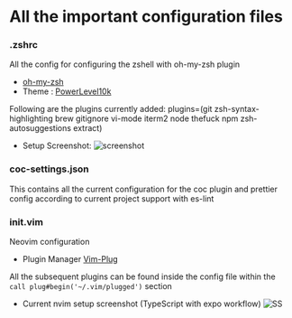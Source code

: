 # All the important configuration files

### .zshrc

All the config for configuring the zshell with oh-my-zsh plugin

-   [oh-my-zsh](https://github.com/ohmyzsh)
-   Theme : [PowerLevel10k](https://github.com/romkatv/powerlevel10k)

Following are the plugins currently added:
plugins=(git zsh-syntax-highlighting brew gitignore vi-mode iterm2 node thefuck npm zsh-autosuggestions extract)

-   Setup Screenshot:
    ![screenshot](https://i.imgur.com/1ndCoWl.png)

### coc-settings.json

This contains all the current configuration for the coc plugin and prettier config according to current project support with es-lint

### init.vim

Neovim configuration

-   Plugin Manager
    [Vim-Plug](https://github.com/junegunn/vim-plug)

All the subsequent plugins can be found inside the config file within the `call plug#begin('~/.vim/plugged')` section

-   Current nvim setup screenshot (TypeScript with expo workflow)
    ![SS](https://i.imgur.com/NorUKHM.png)
